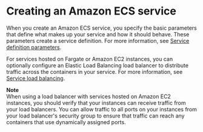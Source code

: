 # Creating an Amazon ECS service<a name="create-service"></a>

When you create an Amazon ECS service, you specify the basic parameters that define what makes up your service and how it should behave\. These parameters create a service definition\. For more information, see [Service definition parameters](service_definition_parameters.md)\.

For services hosted on Fargate or Amazon EC2 instances, you can optionally configure an Elastic Load Balancing load balancer to distribute traffic across the containers in your service\. For more information, see [Service load balancing](service-load-balancing.md)\.

**Note**  
When using a load balancer with services hosted on Amazon EC2 instances, you should verify that your instances can receive traffic from your load balancers\. You can allow traffic to all ports on your instances from your load balancer's security group to ensure that traffic can reach any containers that use dynamically assigned ports\.